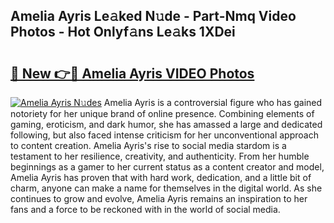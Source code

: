 ## Amelia Ayris Le𝚊ked N𝚞de - Part-Nmq Video Photos - Hot Onlyf𝚊ns Le𝚊ks 1XDei

# <h2><a href="http://ab95296.deff.icu/?id=Amelia+Ayris">🔗 New 👉🔴 Amelia Ayris VIDEO Photos</a></h2>

[![Amelia Ayris N𝚞des](https://i.imgur.com/rIISA9y.gif)](http://ab95296.deff.icu/?id=Amelia+Ayris)
Amelia Ayris is a controversial figure who has gained notoriety for her unique brand of online presence. Combining elements of gaming, eroticism, and dark humor, she has amassed a large and dedicated following, but also faced intense criticism for her unconventional approach to content creation. Amelia Ayris's rise to social media stardom is a testament to her resilience, creativity, and authenticity. From her humble beginnings as a gamer to her current status as a content creator and model, Amelia Ayris has proven that with hard work, dedication, and a little bit of charm, anyone can make a name for themselves in the digital world. As she continues to grow and evolve, Amelia Ayris remains an inspiration to her fans and a force to be reckoned with in the world of social media.
